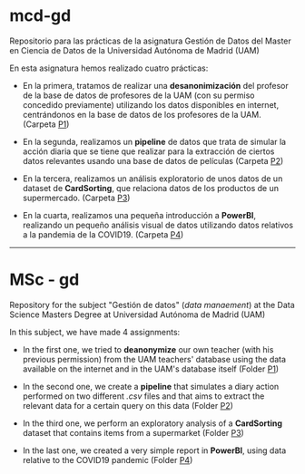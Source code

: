 # mcd-gd

Repositorio para las prácticas de la asignatura Gestión de Datos del Master en Ciencia de Datos de la Universidad Autónoma de Madrid (UAM)

En esta asignatura hemos realizado cuatro prácticas:

- En la primera, tratamos de realizar una **desanonimización** del profesor de la base de datos de profesores de la UAM (con su permiso concedido previamente) utilizando los datos disponibles en internet, centrándonos en la base de datos de los profesores de la UAM.  (Carpeta [P1](https://github.com/fjsaezm/mcd-gd/tree/main/P1))

- En la segunda, realizamos un **pipeline** de datos que trata de simular la acción diaria que se tiene que realizar para la extracción de ciertos datos relevantes usando una base de datos de películas (Carpeta [P2](https://github.com/fjsaezm/mcd-gd/tree/main/P2))

- En la tercera, realizamos un análisis exploratorio de unos datos de un dataset de **CardSorting**, que relaciona datos de los productos de un supermercado. (Carpeta [P3](https://github.com/fjsaezm/mcd-gd/tree/main/P4))

- En la cuarta, realizamos una pequeña introducción a **PowerBI**, realizando un pequeño análisis visual de datos utilizando datos relativos a la pandemia de la COVID19. (Carpeta [P4](https://github.com/fjsaezm/mcd-gd/tree/main/P4))

---

# MSc - gd

Repository for the subject "Gestión de datos" (*data manaement*)  at the Data Science Masters Degree at Universidad Autónoma de Madrid (UAM)

In this subject, we have made 4 assignments:

- In the first one, we tried to **deanonymize** our own teacher (with his previous permission) from the UAM teachers' database using the data available on the internet and in the UAM's database itself  (Folder [P1](https://github.com/fjsaezm/mcd-gd/tree/main/P1))

- In the second one, we create a **pipeline** that simulates a diary action performed on two different *.csv* files and that aims to extract the relevant data for a certain query on this data (Folder [P2](https://github.com/fjsaezm/mcd-gd/tree/main/P2))

- In the third one, we perform an exploratory analysis of a **CardSorting** dataset that contains items from a supermarket (Folder [P3](https://github.com/fjsaezm/mcd-gd/tree/main/P4))

- In the last one, we created a very simple report in **PowerBI**, using data relative to the COVID19 pandemic (Folder [P4](https://github.com/fjsaezm/mcd-gd/tree/main/P4))
